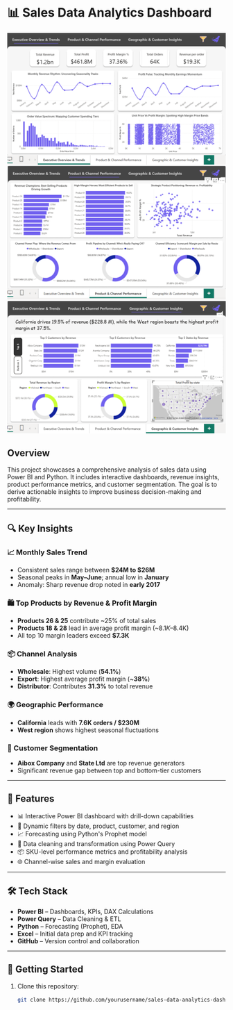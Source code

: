 # 📊 Sales Data Analytics Dashboard

![img1](img1.png)
![img2](img2.png)
![img3](img3.png)

## Overview

This project showcases a comprehensive analysis of sales data using Power BI and Python. It includes interactive dashboards, revenue insights, product performance metrics, and customer segmentation. The goal is to derive actionable insights to improve business decision-making and profitability.

---

## 🔍 Key Insights

### 📈 Monthly Sales Trend
- Consistent sales range between **$24M to $26M**
- Seasonal peaks in **May–June**; annual low in **January**
- Anomaly: Sharp revenue drop noted in **early 2017**

### 🛍️ Top Products by Revenue & Profit Margin
- **Products 26 & 25** contribute ~25% of total sales
- **Products 18 & 28** lead in average profit margin (~$8.1K–$8.4K)
- All top 10 margin leaders exceed **$7.3K**

### 📦 Channel Analysis
- **Wholesale**: Highest volume (**54.1%**)
- **Export**: Highest average profit margin (~**38%**)
- **Distributor**: Contributes **31.3%** to total revenue

### 🌍 Geographic Performance
- **California** leads with **7.6K orders / $230M**
- **West region** shows highest seasonal fluctuations

### 👤 Customer Segmentation
- **Aibox Company** and **State Ltd** are top revenue generators
- Significant revenue gap between top and bottom-tier customers

---

## 🧩 Features

- 📊 Interactive Power BI dashboard with drill-down capabilities
- 📌 Dynamic filters by date, product, customer, and region
- 📈 Forecasting using Python's Prophet model
- 🧼 Data cleaning and transformation using Power Query
- 📦 SKU-level performance metrics and profitability analysis
- 🌐 Channel-wise sales and margin evaluation

---

## 🛠️ Tech Stack

- **Power BI** – Dashboards, KPIs, DAX Calculations
- **Power Query** – Data Cleaning & ETL
- **Python** – Forecasting (Prophet), EDA
- **Excel** – Initial data prep and KPI tracking
- **GitHub** – Version control and collaboration

---

## 🚀 Getting Started

1. Clone this repository:
   ```bash
   git clone https://github.com/yourusername/sales-data-analytics-dashboard.git

